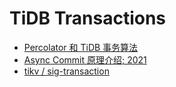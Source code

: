 # TiDB Transactions

- [Percolator 和 TiDB 事务算法](https://pingcap.com/blog-cn/percolator-and-txn/)
- [Async Commit 原理介绍; 2021](https://pingcap.com/blog-cn/async-commit-principle/)
- [tikv / sig-transaction](https://github.com/tikv/sig-transaction)